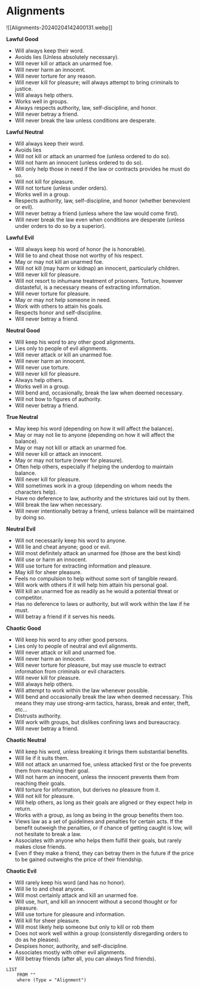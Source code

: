 # Alignments


![[Alignments-20240204142400131.webp]]


**Lawful Good**
- Will always keep their word.    
- Avoids lies (Unless absolutely necessary).    
- Will never kill or attack an unarmed foe.    
- Will never harm an innocent.    
- Will never torture for any reason.    
- Will never kill for pleasure; will always attempt to bring criminals to justice.    
- Will always help others.    
- Works well in groups.    
- Always respects authority, law, self-discipline, and honor.    
- Will never betray a friend.    
- Will never break the law unless conditions are desperate.    

**Lawful Neutral**
- Will always keep their word.    
- Avoids lies    
- Will not kill or attack an unarmed foe (unless ordered to do so).    
- Will not harm an innocent (unless ordered to do so).    
- Will only help those in need if the law or contracts provides he must do so.    
- Will not kill for pleasure.    
- Will not torture (unless under orders).    
- Works well in a group.    
- Respects authority, law, self-discipline, and honor (whether benevolent or evil).    
- Will never betray a friend (unless where the law would come first).    
- Will never break the law even when conditions are desperate (unless under orders to do so by a superior).    

**Lawful Evil**
- Will always keep his word of honor (he is honorable).    
- Will lie to and cheat those not worthy of his respect.    
- May or may not kill an unarmed foe.    
- Will not kill (may harm or kidnap) an innocent, particularly children.    
- Will never kill for pleasure.    
- Will not resort to inhumane treatment of prisoners. Torture, however distasteful, is a necessary means of extracting information.    
- Will never torture for pleasure.    
- May or may not help someone in need.    
- Work with others to attain his goals.    
- Respects honor and self-discipline.    
- Will never betray a friend.    

**Neutral Good**
- Will keep his word to any other good alignments.    
- Lies only to people of evil alignments.    
- Will never attack or kill an unarmed foe.    
- Will never harm an innocent.    
- Will never use torture.    
- Will never kill for pleasure.    
- Always help others.    
- Works well in a group.    
- Will bend and, occasionally, break the law when deemed necessary.    
- Will not bow to figures of authority.    
- Will never betray a friend.    

**True Neutral**
- May keep his word (depending on how it will affect the balance).    
- May or may not lie to anyone (depending on how it will affect the balance).    
- May or may not kill or attack an unarmed foe.    
- Will never kill or attack an innocent.    
- May or may not torture (never for pleasure).    
- Often help others, especially if helping the underdog to maintain balance.    
- Will never kill for pleasure.    
- Will sometimes work in a group (depending on whom needs the characters help).    
- Have no deference to law, authority and the strictures laid out by them.    
- Will break the law when necessary.    
- Will never intentionally betray a friend, unless balance will be maintained by doing so.    

**Neutral Evil**
- Will not necessarily keep his word to anyone.    
- Will lie and cheat anyone; good or evil.    
- Will most definitely attack an unarmed foe (those are the best kind)    
- Will use or harm an innocent.    
- Will use torture for extracting information and pleasure.    
- May kill for sheer pleasure.    
- Feels no compulsion to help without some sort of tangible reward.    
- Will work with others if it will help him attain his personal goal.    
- Will kill an unarmed foe as readily as he would a potential threat or competitor.    
- Has no deference to laws or authority, but will work within the law if he must.    
- Will betray a friend if it serves his needs.    

**Chaotic Good**
- Will keep his word to any other good persons.    
- Lies only to people of neutral and evil alignments.    
- Will never attack or kill and unarmed foe.    
- Will never harm an innocent.    
- Will never torture for pleasure, but may use muscle to extract information from criminals or evil characters.    
- Will never kill for pleasure.    
- Will always help others.    
- Will attempt to work within the law whenever possible.    
- Will bend and occasionally break the law when deemed necessary. This means they may use strong-arm tactics, harass, break and enter, theft, etc…    
- Distrusts authority.    
- Will work with groups, but dislikes confining laws and bureaucracy.    
- Will never betray a friend.    

**Chaotic Neutral**
- Will keep his word, unless breaking it brings them substantial benefits.    
- Will lie if it suits them.    
- Will not attack an unarmed foe, unless attacked first or the foe prevents them from reaching their goal.    
- Will not harm an innocent, unless the innocent prevents them from reaching their goals.    
- Will torture for information, but derives no pleasure from it.    
- Will not kill for pleasure.    
- Will help others, as long as their goals are aligned or they expect help in return.    
- Works with a group, as long as being in the group benefits them too.    
- Views law as a set of guidelines and penalties for certain acts. If the benefit outweigh the penalties, or if chance of getting caught is low, will not hesitate to break a law.    
- Associates with anyone who helps them fulfill their goals, but rarely makes close friends.    
- Even if they make a friend, they can betray them in the future if the price to be gained outweighs the price of their friendship.    

**Chaotic Evil**
- Will rarely keep his word (and has no honor).
- Will lie to and cheat anyone.    
- Will most certainly attack and kill an unarmed foe.    
- Will use, hurt, and kill an innocent without a second thought or for pleasure.    
- Will use torture for pleasure and information.    
- Will kill for sheer pleasure.    
- Will most likely help someone but only to kill or rob them    
- Does not work well within a group (consistently disregarding orders to do as he pleases).    
- Despises honor, authority, and self-discipline.    
- Associates mostly with other evil alignments.    
- Will betray friends (after all, you can always find friends).


```dataview
LIST
	FROM "" 
	where (Type = "Alignment") 
```